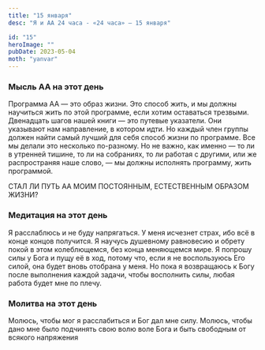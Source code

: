 ```yaml
---
title: "15 января"
desc: "Я и АА 24 часа - «24 часа» — 15 января"

id: "15"
heroImage: ""
pubDate: 2023-05-04
moth: "yanvar"
---
```


### Мысль АА на этот день

Программа АА — это образ жизни. Это способ жить, и мы должны научиться жить по
этой программе, если хотим оставаться трезвыми. Двенадцать шагов нашей книги —
это путевые указатели. Они указывают нам направление, в котором идти. Но
каждый член группы должен найти самый лучший для себя способ жизни по
программе. Все мы делали это несколько по-разному. Но не важно, как именно —
то ли в утренней тишине, то ли на собраниях, то ли работая с другими, или же
распространяя наше слово, — мы должны исполнять программу, жить программой.

СТАЛ ЛИ ПУТЬ АА МОИМ ПОСТОЯННЫМ, ЕСТЕСТВЕННЫМ ОБРАЗОМ ЖИЗНИ?

### Медитация на этот день

Я расслаблюсь и не буду напрягаться. У меня исчезнет страх, ибо всё в конце
концов получится. Я научусь душевному равновесию и обрету покой в этом
колеблющемся, без конца меняющемся мире. Я попрошу силы у Бога и пущу её в
ход, потому что, если я не воспользуюсь Его силой, она будет вновь отобрана у
меня. Но пока я возвращаюсь к Богу после выполнения каждой задачи, чтобы
восполнить силы, любая работа будет мне по плечу.

### Молитва на этот день

Молюсь, чтобы мог я расслабиться и Бог дал мне силу. Молюсь, чтобы дано мне
было подчинять свою волю воле Бога и быть свободным от всякого напряжения
